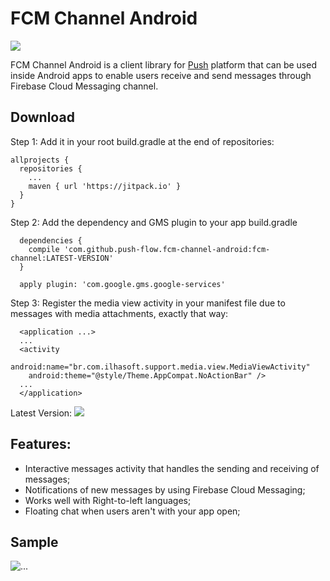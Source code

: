 # FCM Channel Android

[![](https://jitpack.io/v/push-flow/fcm-channel-android.svg?style=flat-square)](https://jitpack.io/#push-flow/fcm-channel-android)

FCM Channel Android is a client library for [Push](http://push.al) platform that can be used inside Android apps to enable users receive and send messages through Firebase Cloud Messaging channel.

## Download

Step 1: Add it in your root build.gradle at the end of repositories:

```
allprojects {
  repositories {
    ...
    maven { url 'https://jitpack.io' }
  }
}
```

Step 2: Add the dependency and GMS plugin to your app build.gradle
```
  dependencies {
    compile 'com.github.push-flow.fcm-channel-android:fcm-channel:LATEST-VERSION'
  }

  apply plugin: 'com.google.gms.google-services'
```

Step 3: Register the media view activity in your manifest file due to messages with media attachments, exactly that way:
```
  <application ...>
  ...
  <activity
    android:name="br.com.ilhasoft.support.media.view.MediaViewActivity"
    android:theme="@style/Theme.AppCompat.NoActionBar" />
  ...
  </application>
```

Latest Version: [![](https://jitpack.io/v/push-flow/fcm-channel-android.svg?style=flat-square)](https://jitpack.io/#push-flow/fcm-channel-android)

## Features:

* Interactive messages activity that handles the sending and receiving of messages;
* Notifications of new messages by using Firebase Cloud Messaging;
* Works well with Right-to-left languages;
* Floating chat when users aren't with your app open;

## Sample

<img src="sample.gif" alt="...">
